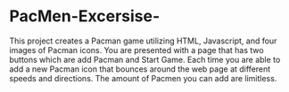 # PacMen-Excersise-
This project creates a Pacman game utilizing HTML, Javascript, and four images of Pacman icons. You are presented with a page that has two buttons which are add Pacman and Start Game. Each time you are able to add a new Pacman icon that bounces around the web page at different speeds and directions. The amount of Pacmen you can add are limitless.
